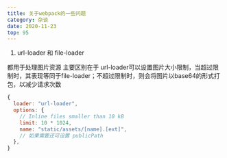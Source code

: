 ```yaml
---
title: 关于webpack的一些问题
category: 杂谈
date: 2020-11-23
top: 95
---
```


1. url-loader 和 file-loader 

都用于处理图片资源
主要区别在于 url-loader可以设置图片大小限制，当超过限制时，其表现等同于file-loader；不超过限制时，则会将图片以base64的形式打包，以减少请求次数

```js
{
  loader: "url-loader",
  options: {
    // Inline files smaller than 10 kB
    limit: 10 * 1024,
    name: "static/assets/[name].[ext]",
    // 如果需要还可设置 publicPath
  },
}
```